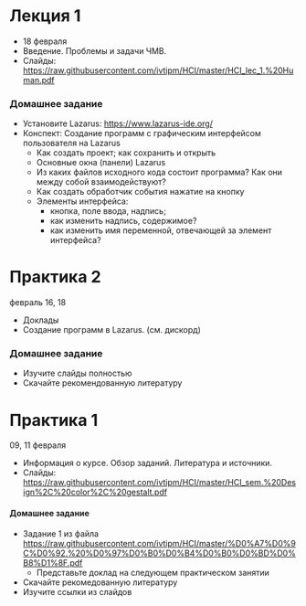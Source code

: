 # Лекция 1
- 18 февраля
- Введение. Проблемы и задачи ЧМВ. 
- Слайды: https://raw.githubusercontent.com/ivtipm/HCI/master/HCI_lec_1.%20Human.pdf

### Домашнее задание
- Установите Lazarus: https://www.lazarus-ide.org/
- Конспект: Создание программ с графическим интерфейсом пользователя на Lazarus
  - Как создать проект; как сохранить и открыть
  - Основные окна (панели) Lazarus
  - Из каких файлов исходного кода состоит программа? Как они между собой взаимодействуют?
  - Как создать обработчик события  нажатие на кнопку
  - Элементы интерфейса: 
    - кнопка, поле ввода, надпись;
    - как изменить надпись, содержимое?
    - как изменить имя переменной, отвечающей за элемент интерфейса?

# Практика 2
февраль 16, 18
- Доклады
- Создание программ в Lazarus. (см. дискорд)


### Домашнее задание
- Изучите слайды полностью
- Скачайте рекомендованную литературу


# Практика 1
09, 11 февраля
- Информация о курсе. Обзор заданий. Литература и источники. 
- Слайды: https://raw.githubusercontent.com/ivtipm/HCI/master/HCI_sem.%20Design%2C%20color%2C%20gestalt.pdf

#### Домашнее задание
- Задание 1 из файла
https://raw.githubusercontent.com/ivtipm/HCI/master/%D0%A7%D0%9C%D0%92.%20%D0%97%D0%B0%D0%B4%D0%B0%D0%BD%D0%B8%D1%8F.pdf
  - Представьте доклад на следующем практическом занятии
- Скачайте рекомедованную литературу
- Изучите ссылки из слайдов

